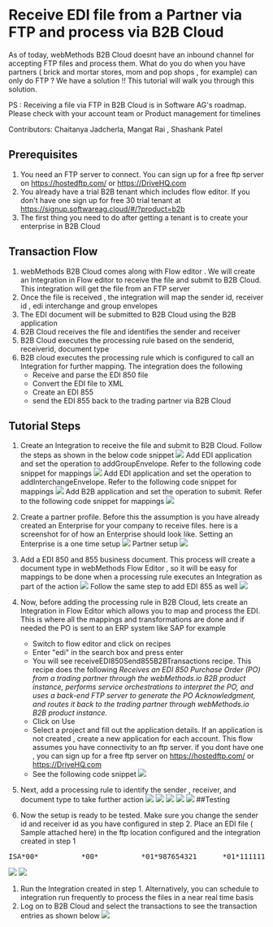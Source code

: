 # Receive EDI file from a Partner via FTP and process via B2B Cloud

As of today, webMethods B2B Cloud doesnt have an inbound channel for accepting FTP files and process them. What do you do when you have partners ( brick and mortar stores, mom and pop shops , for example) can only do FTP ? We have a solution !! This tutorial will walk you through this solution. 

PS : Receiving a file via FTP in B2B Cloud  is in Software AG's roadmap. Please check with your account team or Product management for timelines

Contributors: Chaitanya Jadcherla, Mangat Rai , Shashank Patel

## Prerequisites
1. You need an FTP server to connect. You can sign up for a free ftp server on https://hostedftp.com/ or https://DriveHQ.com
1. You already have a trial B2B tenant which includes flow editor. If you don't have one sign up for free 30 trial tenant at https://signup.softwareag.cloud/#/?product=b2b
1. The first thing you need to do after getting a tenant is to create your enterprise in B2B Cloud

## Transaction Flow
1.  webMethods B2B Cloud comes along with Flow editor . We will create an Integration in Flow editor to receive the file and submit to B2B Cloud. This integration will get the file from an FTP server
1.  Once the file is received , the integration will map the sender id, receiver id , edi interchange and group envelopes
1.  The EDI document will be submitted to B2B Cloud using the B2B application
1.  B2B Cloud receives the file and identifies the sender and receiver 
1.  B2B Cloud executes the processing rule based on the senderid, receiverid, document type
1. B2B cloud executes the processing rule which is configured to call an Integration for further mapping. The integration does the following
	- Receive and parse the EDI 850 file
	- Convert the EDI file to XML
	- Create an EDI 855
	- send the EDI 855 back to the trading partner via B2B Cloud

## Tutorial Steps
1. Create an Integration to receive the file and submit to B2B Cloud. Follow the steps as shown in the below code snippet
![](https://github.com/krishnajc/webmethods-b2b-examples/blob/master/receiveEDI-FTP/images/receiveFTPFile.png)
	 Add EDI application and set the operation to addGroupEnvelope. Refer to the following code snippet for mappings
![](https://github.com/krishnajc/webmethods-b2b-examples/blob/master/receiveEDI-FTP/images/mapaddgroupenvelopeinput.png)
	Add EDI application and set the operation to addInterchangeEnvelope. Refer to the following code snippet for mappings
![](https://github.com/krishnajc/webmethods-b2b-examples/blob/master/receiveEDI-FTP/images/mapInterchangeenvelopeinput.png)
	Add B2B application and set the operation to submit. Refer to the following code snippet for mappings
![](https://github.com/krishnajc/webmethods-b2b-examples/blob/master/receiveEDI-FTP/images/mapB2BSubmitinput.png)
1. Create a partner profile. Before this the assumption is you have already created an Enterprise for your company to receive files. here is a screenshot for of how an Enterprise should look like. Setting an Enterprise is a one time setup
![](https://github.com/krishnajc/webmethods-b2b-examples/blob/master/receiveEDI-FTP/images/enterprise.png)
Partner setup 
![](https://github.com/krishnajc/webmethods-b2b-examples/blob/master/receiveEDI-FTP/images/addpartner.png)
1. Add a EDI 850 and 855 business document. This process will create a document type in webMethods Flow Editor , so it will be easy for mappings to be done when a processing rule executes an Integration as part of the action
![](https://github.com/krishnajc/webmethods-b2b-examples/blob/master/receiveEDI-FTP/images/addbusinessdocument.png)
Follow the same step to add EDI 855 as well
![](https://github.com/krishnajc/webmethods-b2b-examples/blob/master/receiveEDI-FTP/images/addEDI850.png)
1. Now, before adding the processing rule in B2B Cloud, lets create an Integration in Flow Editor which allows you to map and process the EDI. This is where all the mappings and transformations are done and if needed the PO is sent to an ERP system like SAP for example
	- Switch to flow editor and click on recipes
	- Enter "edi" in the search box and press enter
	- You will see receiveEDI850Send855B2BTransactions recipe. This recipe does the following
*Receives an EDI 850 Purchase Order (PO) from a trading partner through the webMethods.io B2B product instance, performs service orchestrations to interpret the PO, and uses a back-end FTP server to generate the PO Acknowledgment, and routes it back to the trading partner through webMethods.io B2B product instance.*
	- Click on Use
	- Select a project and fill out the application details. If an application is not created , create a new application for each account. This flow assumes you have connectivity to an ftp server. if you dont have one , you can sign up for a free ftp server on https://hostedftp.com/ or https://DriveHQ.com
	- See the following code snippet
![](https://github.com/krishnajc/webmethods-b2b-examples/blob/master/receiveEDI-FTP/images/recipe.png)
1. Next, add a processing rule to identify the sender , receiver, and document type to take further action
![](https://github.com/krishnajc/webmethods-b2b-examples/blob/master/receiveEDI-FTP/images/processingRule.png)
![](https://github.com/krishnajc/webmethods-b2b-examples/blob/master/receiveEDI-FTP/images/addProcessingrule1.png)
![](https://github.com/krishnajc/webmethods-b2b-examples/blob/master/receiveEDI-FTP/images/addProcessingrule2.png)
![](https://github.com/krishnajc/webmethods-b2b-examples/blob/master/receiveEDI-FTP/images/addProcessingrule3.png)
![](https://github.com/krishnajc/webmethods-b2b-examples/blob/master/receiveEDI-FTP/images/addProcessingrule4.png)
##Testing

1. Now the setup is ready to be tested. Make sure you change the sender id and receiver id as you have configured in step 2.
Place an EDI file ( Sample attached here) in the ftp location configured and the integration created in step 1

<pre>ISA*00*          *00*          *01*987654321      *01*111111111      *161013*1141*U*00200*000000001*0*T*:! GS*PO*4405197800*999999999*20101127*1719*1421*X*004010! ST*850*00010! BEG*01*BK*08292233294**20101127*610385385! REF*DP*038! REF*PS*R! ITD*14*3*2**45**46! DTM*002*20101214! PKG*F*68***PALLETIZE SHIPMENT! PKG*F*66***REGULAR! TD5*A*92*P3**SEE XYZ RETAIL ROUTING GUIDE! N1*ST*XYZ RETAIL*9*0003947268292! N3*31875 SOLON RD! N4*SOLON*OH*44139! PO1*1*120*EA*9.25*TE*CB*065322-117*PR*RO*VN*AB3542! PID*F****SMALL WIDGET! PO4*4*4*EA*PLT94**3*LR*15*CT! PO1*2*220*EA*13.79*TE*CB*066850-116*PR*RO*VN*RD5322! PID*F****MEDIUM WIDGET! PO4*2*2*EA! PO1*3*126*EA*10.99*TE*CB*060733-110*PR*RO*VN*XY5266! PID*F****LARGE WIDGET! PO4*6*1*EA*PLT94**3*LR*12*CT! PO1*4*76*EA*4.35*TE*CB*065308-116*PR*RO*VN*VX2332! PID*F****NANO WIDGET! PO4*4*4*EA*PLT94**6*LR*19*CT! PO1*5*72*EA*7.5*TE*CB*065374-118*PR*RO*VN*RV0524! PID*F****BLUE WIDGET! PO4*4*4*EA! PO1*6*696*EA*9.55*TE*CB*067504-118*PR*RO*VN*DX1875! PID*F****ORANGE WIDGET! PO4*6*6*EA*PLT94**3*LR*10*CT! CTT*6! AMT*1*13045.94! SE*33*00010! GE*1*1421! IEA*1*000000001!</pre>
![](https://github.com/krishnajc/webmethods-b2b-examples/blob/master/receiveEDI-FTP/images/ftpplacefile.png)
![](https://github.com/krishnajc/webmethods-b2b-examples/blob/master/receiveEDI-FTP/images/ftp850855.png)
1.  Run the Integration created in step 1. Alternatively, you can schedule to integration run frequently to process the files in a near real time basis
1. Log on to B2B Cloud and select the transactions to see the transaction entries as shown below
![](https://github.com/krishnajc/webmethods-b2b-examples/blob/master/receiveEDI-FTP/images/b2btransactions.png)





